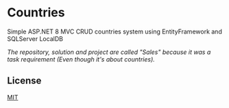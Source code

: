 # Countries

Simple ASP.NET 8 MVC CRUD countries system using EntityFramework and SQLServer LocalDB

*The repository, solution and project are called "Sales" because it was a task requirement (Even though it's about countries).*

## License
[MIT](https://choosealicense.com/licenses/mit/)
